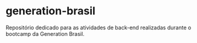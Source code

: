 # generation-brasil
Repositório dedicado para as atividades de back-end realizadas durante o bootcamp da Generation Brasil.
